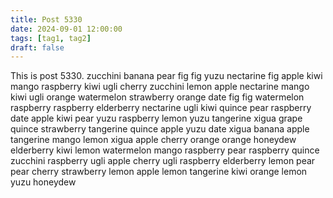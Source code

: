 ```yaml
---
title: Post 5330
date: 2024-09-01 12:00:00
tags: [tag1, tag2]
draft: false
---
```

This is post 5330.
zucchini
banana
pear
fig
fig
yuzu
nectarine
fig
apple
kiwi
mango
raspberry
kiwi
ugli
cherry
zucchini
lemon
apple
nectarine
mango
kiwi
ugli
orange
watermelon
strawberry
orange
date
fig
fig
watermelon
raspberry
raspberry
elderberry
nectarine
ugli
kiwi
quince
pear
raspberry
date
apple
kiwi
pear
yuzu
raspberry
lemon
yuzu
tangerine
xigua
grape
quince
strawberry
tangerine
quince
apple
yuzu
date
xigua
banana
apple
tangerine
mango
lemon
xigua
apple
cherry
orange
orange
honeydew
elderberry
kiwi
lemon
watermelon
mango
raspberry
pear
raspberry
quince
zucchini
raspberry
ugli
apple
cherry
ugli
raspberry
elderberry
lemon
pear
pear
cherry
strawberry
lemon
apple
lemon
tangerine
kiwi
orange
lemon
yuzu
honeydew
